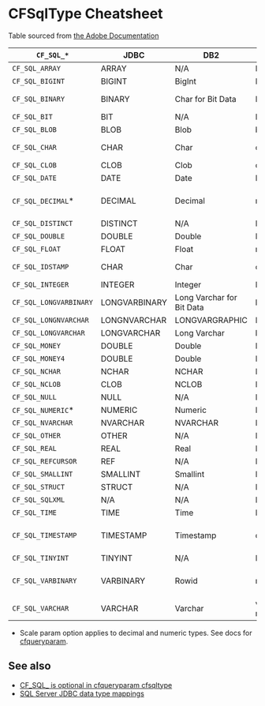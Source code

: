 # CFSqlType Cheatsheet

Table sourced from [the Adobe Documentation][docs]

[docs]: https://helpx.adobe.com/coldfusion/cfml-reference/coldfusion-tags/tags-p-q/cfqueryparam.html

| `CF_SQL_*`             | JDBC          | DB2                       | Oracle              | SQL Server          |
| ---------------------- | ------------- | ------------------------- | ------------------- | ------------------- |
| `CF_SQL_ARRAY`         | ARRAY         | N/A                       | N/A                 | N/A                 |
| `CF_SQL_BIGINT`        | BIGINT        | BigInt                    | N/A                 | bigint              |
| `CF_SQL_BINARY`        | BINARY        | Char for Bit Data         | N/A                 | binary, timestamp   |
| `CF_SQL_BIT`           | BIT           | N/A                       | N/A                 | bit                 |
| `CF_SQL_BLOB`          | BLOB          | Blob                      | blob, bfile         | longvarbinary       |
| `CF_SQL_CHAR`          | CHAR          | Char                      | char, nchar         | char, nchar, uniqueidentifier |
| `CF_SQL_CLOB`          | CLOB          | Clob                      | clob, nclob         | N/A                 |
| `CF_SQL_DATE`          | DATE          | Date                      | N/A/                | date                |
| `CF_SQL_DECIMAL`*      | DECIMAL       | Decimal                   | number              | decimal, money, smallmoney |
| `CF_SQL_DISTINCT`      | DISTINCT      | N/A                       | N/A                 | N/A                 |
| `CF_SQL_DOUBLE`        | DOUBLE        | Double                    | N/A                 | float               |
| `CF_SQL_FLOAT`         | FLOAT         | Float                     | number              | real                |
| `CF_SQL_IDSTAMP`       | CHAR          | Char                      | char, nchar         | char, nchar, uniqueidentifier |
| `CF_SQL_INTEGER`       | INTEGER       | Integer                   | N/A                 | int                 |
| `CF_SQL_LONGVARBINARY` | LONGVARBINARY | Long Varchar for Bit Data | long raw            | image               |
| `CF_SQL_LONGNVARCHAR`  | LONGNVARCHAR  | LONGVARGRAPHIC            | NVARCHAR2           | ntext, xml          |
| `CF_SQL_LONGVARCHAR`   | LONGVARCHAR   | Long Varchar              | long                | text, ntext, xml    |
| `CF_SQL_MONEY`         | DOUBLE        | Double                    | N/A                 | float, money        |
| `CF_SQL_MONEY4`        | DOUBLE        | Double                    | N/A                 | float, money        |
| `CF_SQL_NCHAR`         | NCHAR         | NCHAR                     | NCHAR               | nchar               |
| `CF_SQL_NCLOB`         | CLOB          | NCLOB                     | NCLOB               | nvarchar            |
| `CF_SQL_NULL`          | NULL          | N/A                       | N/A                 | N/A                 |
| `CF_SQL_NUMERIC`*      | NUMERIC       | Numeric                   | N/A                 | numeric             |
| `CF_SQL_NVARCHAR`      | NVARCHAR      | NVARCHAR                  | NVARCHAR2           | nvarchar            |
| `CF_SQL_OTHER`         | OTHER         | N/A                       | N/A                 | N/A                 |
| `CF_SQL_REAL`          | REAL          | Real                      | N/A                 | real                |
| `CF_SQL_REFCURSOR`     | REF           | N/A                       | N/A                 | N/A                 |
| `CF_SQL_SMALLINT`      | SMALLINT      | Smallint                  | N/A                 | smallint            |
| `CF_SQL_STRUCT`        | STRUCT        | N/A                       | N/A                 | N/A                 |
| `CF_SQL_SQLXML`        | N/A           | N/A                       | N/A                 | xml                 |
| `CF_SQL_TIME`          | TIME          | Time                      | N/A                 | time                |
| `CF_SQL_TIMESTAMP`     | TIMESTAMP     | Timestamp                 | date                | datetime, datetime2, smalldatetime |
| `CF_SQL_TINYINT`       | TINYINT       | N/A                       | N/A                 | tinyint             |
| `CF_SQL_VARBINARY`     | VARBINARY     | Rowid                     | raw                 | varbinary, geometry, geography, udt |
| `CF_SQL_VARCHAR`       | VARCHAR       | Varchar                   | varchar2, nvarchar2 | varchar, nvarchar   |

* Scale param option applies to decimal and numeric types. See docs for [cfqueryparam](https://cfdocs.org/cfqueryparam).

## See also

* [CF_SQL_ is optional in cfqueryparam cfsqltype](https://www.petefreitag.com/blog/cfsql-optional-cfqueryparam/)
* [SQL Server JDBC data type mappings](https://docs.microsoft.com/en-us/sql/connect/jdbc/using-basic-data-types)
